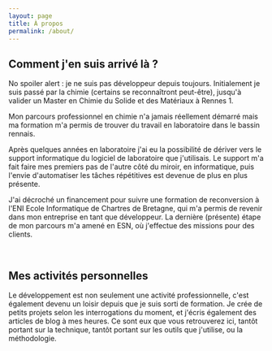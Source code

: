 ```yaml
---
layout: page
title: À propos
permalink: /about/
---
```


## Comment j'en suis arrivé là ?

<p>
No spoiler alert : je ne suis pas développeur depuis toujours. Initialement je suis passé par la chimie (certains se reconnaîtront peut-être), jusqu'à valider un Master en Chimie du Solide et des Matériaux à Rennes 1. </p><p>Mon parcours professionnel en chimie n'a jamais réellement démarré mais ma formation m'a permis de trouver du travail en laboratoire dans le bassin rennais.
</p>
<p>
Après quelques années en laboratoire j'ai eu la possibilité de dériver vers le support informatique du logiciel de laboratoire que j'utilisais. Le support m'a fait faire mes premiers pas de l'autre côté du miroir, en informatique, puis l'envie d'automatiser les tâches répétitives est devenue de plus en plus présente.
</p>
<p>
J'ai décroché un financement pour suivre une formation de reconversion à l'ENI Ecole Informatique de Chartres de Bretagne, qui m'a permis de revenir dans mon entreprise en tant que développeur. La dernière (présente) étape de mon parcours m'a amené en ESN, où j'effectue des missions pour des clients.
</p>

&nbsp;

## Mes activités personnelles

<p>
Le développement est non seulement une activité professionnelle, c'est également devenu un loisir depuis que je suis sorti de formation. Je crée de petits projets selon les interrogations du moment, et j'écris également des articles de blog à mes heures. Ce sont eux que vous retrouverez ici, tantôt portant sur la technique, tantôt portant sur les outils que j'utilise, ou la méthodologie.
</p>
